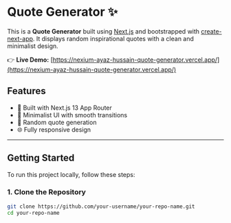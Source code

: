 # Quote Generator ✨

This is a **Quote Generator** built using [Next.js](https://nextjs.org) and bootstrapped with [create-next-app](https://nextjs.org/docs/app/api-reference/cli/create-next-app). It displays random inspirational quotes with a clean and minimalist design.

👉 **Live Demo:** [https://nexium-ayaz-hussain-quote-generator.vercel.app/](https://nexium-ayaz-hussain-quote-generator.vercel.app/)

## Features

- 🚀 Built with Next.js 13 App Router
- 🎨 Minimalist UI with smooth transitions
- 🔁 Random quote generation
- 🌐 Fully responsive design

---

## Getting Started

To run this project locally, follow these steps:

### 1. Clone the Repository

```bash
git clone https://github.com/your-username/your-repo-name.git
cd your-repo-name

